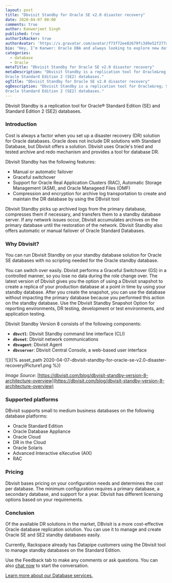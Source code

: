 ```yaml
---
layout: post
title: "Dbvisit Standby for Oracle SE v2.0 disaster recovery"
date: 2020-04-07 00:00
comments: true
author: Kanwerjeet Singh
published: true
authorIsRacker: true
authorAvatar: 'https://s.gravatar.com/avatar/f73f72ee82679fc3d9e52f277a83e410'
bio: "Hey, I’m Kanwer: Oracle DBA and always looking to explore new database technologies."
categories:
  - database
  - Oracle
metaTitle: "Dbvisit Standby for Oracle SE v2.0 disaster recovery"
metaDescription: "Dbvisit Standby is a replication tool for Oracle&reg; Standard Edition (SE) and
Oracle Standard Edition 2 (SE2) databases."
ogTitle: "Dbvisit Standby for Oracle SE v2.0 disaster recovery"
ogDescription: "Dbvisit Standby is a replication tool for Oracle&reg; Standard Edition (SE) and
Oracle Standard Edition 2 (SE2) databases."
---
```


Dbvisit Standby is a replication tool for Oracle&reg; Standard Edition (SE) and
Standard Edition 2 (SE2) databases.

<!-- more -->

### Introduction

Cost is always a factor when you set up a disaster recovery (DR) solution for
Oracle databases. Oracle does not include DR solutions with Standard Database,
but Dbvisit offers a solution. Dbvisit uses Oracle's tried and tested archive
and redo mechanism and provides a tool for database DR.

Dbvisit Standby has the following features:

- Manual or automatic failover
- Graceful switchover
- Support for Oracle Real Application Clusters (RAC), Automatic Storage Management (ASM),
  and Oracle Manageed Files (OMF)
- Compression and encryption for archive log transportation to create and maintain
  the DR database by using the DBvisit tool

Dbvisit Standby picks up archived logs from the primary database, compresses
them if necessary, and transfers them to a standby database server. If any
network issues occur, Dbvisit accumulates archives on the primary database until
the restoration of the network. Dbvisit Standby also offers automatic or manual failover
of Oracle Standard Databases.

### Why Dbvisit?

You can run Dbvisit Standby on your standby database solution for Oracle SE
databases with no scripting needed for the Oracle standby database.

You can switch over easily. Dbvisit performs a Graceful Switchover (GS) in a
controlled manner, so you lose no data during the role change over. The latest
version of Dbvisit gives you the option of using a Dbvisit snapshot to create a
replica of your production database at a point in time by using your standby
database. After you create the snapshot, you can use the database without
impacting the primary database because you performed this action on the standby
database. Use the Dbvisit Standby Snapshot Option for reporting environments,
DR testing, development or test environments, and application testing.


Dbvisit Standby Version 8 consists of the following components:

- **`dbvctl`**: Dbvisit Standby command line interface (CLI)
- **`dbvnet`**: Dbvisit network communications
- **`dbvagent`**: Dbvisit Agent
- **`dbvserver`**: Dbvisit Central Console, a web-based user interface

![]({% asset_path 2020-04-07-dbvisit-standby-for-oracle-se-v2.0-disaster-recovery/Picture1.png %})

*Image Source*: [https://dbvisit.com/blog/dbvisit-standby-version-8-architecture-overview](https://dbvisit.com/blog/dbvisit-standby-version-8-architecture-overview)


### Supported platforms

DBvisit supports small to medium business databases on the following
database platforms:

- Oracle Standard Edition
- Oracle Database Appliance
- Oracle Cloud
- DR in the Cloud
- Oracle Solaris
- Advanced Interactive eXecutive (AIX)
- RAC

### Pricing

Dbvisit bases pricing on your configuration needs and determines the cost per
database. The minimum configuration requires a primary database, a secondary
database, and support for a year. Dbvisit has different licensing options based
on your requirements.

### Conclusion

Of the available DR solutions in the market, DBvisit is a more cost-effective
Oracle database replication solution. You can use it to manage and create Oracle
SE and SE2 standby databases easily.

Currently, Rackspace already has Datapipe customers using the Dbvisit tool to
manage standby databases on the Standard Edition.

Use the Feedback tab to make any comments or ask questions. You can also
[chat now](https://www.rackspace.com/#chat) to start the conversation.

<a class="cta teal" id="cta" href="https://www.rackspace.com/dba-services">Learn more about our Database services.</a>
